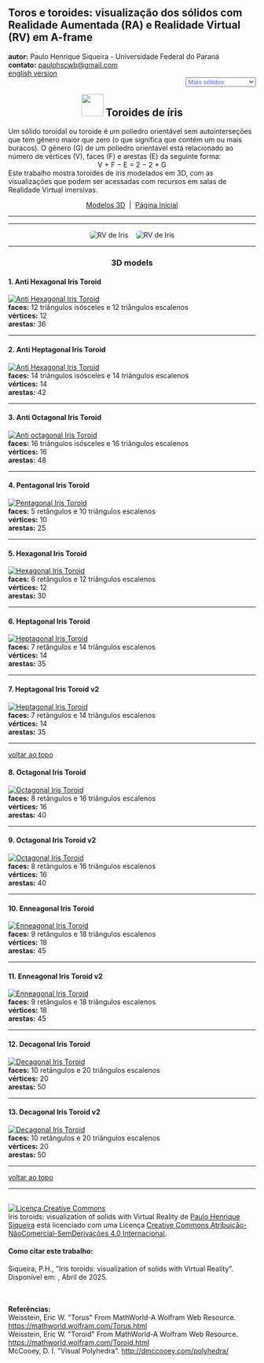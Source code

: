 <link rel="stylesheet" href="../../scripts/style1.css">
<meta charset="utf-8">
<link rel="icon" type="image/png" href="../vr/salas/imagens/icone.png">
<h2>Toros e toroides: visualização dos sólidos com Realidade Aumentada (RA) e Realidade Virtual (RV) em A-frame</h2>
<b>autor:</b> Paulo Henrique Siqueira - Universidade Federal do Paraná
<br><b>contato:</b> <a href="#"> paulohscwb@gmail.com </a>
<br><a href="https://paulohscwb.github.io/torus-toroids/iris/">english version</a>
<form style="margin: 0 auto; float:right; text-align:right; width:100%; margin-bottom:15px;">
	<select id="url" onchange="urlHandler(this.value)" style="color:royalblue;">
		<option disabled selected>Mais sólidos:</option>
		<option value="../../basic/pt-br/">Toros e toroides</option>
		<option value="../../tetragonal/pt-br/">Toroides tetragonais</option>
		<option disabled value="../../iris/pt-br/">Toroides de íris</option>
		<!--<option value="../../mobius-cairo/pt-br/">Toroides de Mobius e Cairo</option>
		<option value="../../regular/pt-br/">Toroides regulares</option>
		<option value="../../hexagonal/pt-br/">Toroides hexagonais</option>
		<option value="../../heptagonal/pt-br/">Dodecaedros heptagonais</option>
		<option value="../../regular1/pt-br/">Toroides poligonais regulares 1</option>
		<option value="../../regular2/pt-br/">Toroides poligonais regulares 2</option>
		<option value="../../regular3/pt-br/">Toroides poligonais regulares 3</option>
		<option value="../../rings/pt-br/">Anéis toroides</option>
		<option value="../../regular4/pt-br/">Toroides poligonais regulares 4</option>
		<option value="../../regular5/pt-br/">Toroides poligonais regulares 5</option>-->
	</select>
</form>
<script>
function urlHandler(value) {                               
    window.location.assign(`${value}`);
}
</script>

<p id="p1"></p>
  <h2 align="center"><img src="../vr/salas/imagens/icone.png" style="margin-bottom:-10px" width="45"> Toroides de íris</h2>
Um sólido toroidal ou toroide é um poliedro orientável sem autointerseções que tem gênero maior que zero (o que significa que contém um ou mais buracos). O gênero (G) de um poliedro orientável está relacionado ao número de vértices (V), faces (F) e arestas (E) da seguinte forma:
<center>V + F − E = 2 − 2 * G</center>
Este trabalho mostra toroides de íris modelados em 3D, com as visualizações que podem ser acessadas com recursos em salas de Realidade Virtual imersivas.
 <p align="center"><a href="#m3d">Modelos 3D</a><span>&nbsp;&nbsp;|&nbsp;&nbsp;</span><a href="../../pt-br/">Página Inicial</a></p>
<hr>
 <hr>
 <p align="center"><img src="vr/salas/videos/iris1.gif" style="max-width: 45%; border-radius:5px; margin-right:15px" loading="lazy" alt="RV de Iris"/><img src="vr/salas/videos/iris2.gif" style="max-width: 45%; border-radius:5px;" loading="lazy" alt="RV de Iris"/></p> 
<hr>
<h3 id="m3d" align="center">3D models</h3>
<!--<iframe width="560" height="315" style="max-width:100%" src="https://www.youtube.com/embed/videoseries?list=PLy0I_lGW8HxXgcL9RxOVEfCA1KDLByHZt" title="YouTube video player" frameborder="0" allow="accelerometer; autoplay; clipboard-write; encrypted-media; gyroscope; picture-in-picture; web-share" allowfullscreen></iframe>-->
<h4>1. Anti Hexagonal Iris Toroid</h4>
<a href="../vr/AntiHexagonalIrisToroid.htm" target="_blank" title="modelo 3D" class="fotoA"><img src="../ar/1A.png" class="foto" alt="Anti Hexagonal Iris Toroid"></a>
 <br><b>faces:</b> 12 triângulos isósceles e 12 triângulos escalenos
 <br><b>vértices:</b> 12
 <br><b>arestas:</b> 36
 <br>
<hr>
<h4>2. Anti Heptagonal Iris Toroid</h4>
<a href="../vr/AntiHeptagonalIrisToroid.htm" target="_blank" title="modelo 3D" class="fotoA"><img src="../ar/2A.png" class="foto" alt="Anti Hexagonal Iris Toroid"></a>
 <br><b>faces:</b> 14 triângulos isósceles e 14 triângulos escalenos
 <br><b>vértices:</b> 14
 <br><b>arestas:</b> 42
 <br>
<hr>
<h4>3. Anti Octagonal Iris Toroid</h4>
<a href="../vr/AntiOctagonalIrisToroid.htm" target="_blank" title="modelo 3D" class="fotoA"><img src="../ar/3A.png" class="foto" alt="Anti octagonal Iris Toroid"></a>
 <br><b>faces:</b> 16 triângulos isósceles e 16 triângulos escalenos
 <br><b>vértices:</b> 16
 <br><b>arestas:</b> 48
 <br>
<hr>
<h4>4. Pentagonal Iris Toroid</h4>
<a href="../vr/PentagonalIrisToroid.htm" target="_blank" title="modelo 3D" class="fotoA"><img src="../ar/4A.png" class="foto" alt="Pentagonal Iris Toroid"></a>
 <br><b>faces:</b> 5 retângulos e 10 triângulos escalenos
 <br><b>vértices:</b> 10
 <br><b>arestas:</b> 25
 <br>
<hr>
<h4>5. Hexagonal Iris Toroid</h4>
<a href="../vr/HexagonalIrisToroid.htm" target="_blank" title="modelo 3D" class="fotoA"><img src="../ar/5A.png" class="foto" alt="Hexagonal Iris Toroid"></a>
 <br><b>faces:</b> 6 retângulos e 12 triângulos escalenos
 <br><b>vértices:</b> 12
 <br><b>arestas:</b> 30
 <br>
<hr>
<h4>6. Heptagonal Iris Toroid</h4>
<a href="../vr/HeptagonalIrisToroid.htm" target="_blank" title="modelo 3D" class="fotoA"><img src="../ar/6A.png" class="foto" alt="Heptagonal Iris Toroid"></a>
 <br><b>faces:</b> 7 retângulos e 14 triângulos escalenos
 <br><b>vértices:</b> 14
 <br><b>arestas:</b> 35
 <br>
<hr>
<h4>7. Heptagonal Iris Toroid v2</h4>
<a href="../vr/HeptagonalIrisToroid2.htm" target="_blank" title="modelo 3D" class="fotoA"><img src="../ar/7A.png" class="foto" alt="Heptagonal Iris Toroid"></a>
 <br><b>faces:</b> 7 retângulos e 14 triângulos escalenos
 <br><b>vértices:</b> 14
 <br><b>arestas:</b> 35
 <br>
<hr>
<p class="topop"><a href="#p1" class="topo">voltar ao topo</a></p>
<h4>8. Octagonal Iris Toroid</h4>
<a href="../vr/OctagonalIrisToroid.htm" target="_blank" title="modelo 3D" class="fotoA"><img src="../ar/8A.png" class="foto" alt="Octagonal Iris Toroid"></a>
 <br><b>faces:</b> 8 retângulos e 16 triângulos escalenos
 <br><b>vértices:</b> 16
 <br><b>arestas:</b> 40
 <br>
<hr>
<h4>9. Octagonal Iris Toroid v2</h4>
<a href="../vr/OctagonalIrisToroid2.htm" target="_blank" title="modelo 3D" class="fotoA"><img src="../ar/9A.png" class="foto" alt="Octagonal Iris Toroid"></a>
 <br><b>faces:</b> 8 retângulos e 16 triângulos escalenos
 <br><b>vértices:</b> 16
 <br><b>arestas:</b> 40
 <br>
<hr>
<h4>10. Enneagonal Iris Toroid</h4>
<a href="../vr/EnneagonalIrisToroid.htm" target="_blank" title="modelo 3D" class="fotoA"><img src="../ar/10A.png" class="foto" alt="Enneagonal Iris Toroid"></a>
 <br><b>faces:</b> 9 retângulos e 18 triângulos escalenos
 <br><b>vértices:</b> 18
 <br><b>arestas:</b> 45
 <br>
<hr>
<h4>11. Enneagonal Iris Toroid v2</h4>
<a href="../vr/EnneagonalIrisToroid2.htm" target="_blank" title="modelo 3D" class="fotoA"><img src="../ar/11A.png" class="foto" alt="Enneagonal Iris Toroid"></a>
 <br><b>faces:</b> 9 retângulos e 18 triângulos escalenos
 <br><b>vértices:</b> 18
 <br><b>arestas:</b> 45
 <br>
<hr>
<h4>12. Decagonal Iris Toroid</h4>
<a href="../vr/DecagonalIrisToroid.htm" target="_blank" title="modelo 3D" class="fotoA"><img src="../ar/12A.png" class="foto" alt="Decagonal Iris Toroid"></a>
 <br><b>faces:</b> 10 retângulos e 20 triângulos escalenos
 <br><b>vértices:</b> 20
 <br><b>arestas:</b> 50
 <br>
<hr>
<h4>13. Decagonal Iris Toroid v2</h4>
<a href="../vr/DecagonalIrisToroid2.htm" target="_blank" title="modelo 3D" class="fotoA"><img src="../ar/13A.png" class="foto" alt="Decagonal Iris Toroid"></a>
 <br><b>faces:</b> 10 retângulos e 20 triângulos escalenos
 <br><b>vértices:</b> 20
 <br><b>arestas:</b> 50
 <br>
<hr>
<p class="topop"><a href="#p1" class="topo">voltar ao topo</a></p>
<hr>

<br><a rel="license" href="http://creativecommons.org/licenses/by-nc-nd/4.0/"><img alt="Licença Creative Commons" style="border-width:0" src="https://i.creativecommons.org/l/by-nc-nd/4.0/88x31.png" loading="lazy"/></a><br /><span xmlns:dct="http://purl.org/dc/terms/" property="dct:title">Iris toroids: visualization of solids with Virtual Reality</span> de <a xmlns:cc="http://creativecommons.org/ns#" href="https://paulohscwb.github.io/torus-toroids/iris/pt-br/" property="cc:attributionName" rel="cc:attributionURL">Paulo Henrique Siqueira</a> está licenciado com uma Licença <a rel="license" href="http://creativecommons.org/licenses/by-nc-nd/4.0/">Creative Commons Atribuição-NãoComercial-SemDerivações 4.0 Internacional</a>.

<h4>Como citar este trabalho:</h4> 
<p>Siqueira, P.H., "Iris toroids: visualization of solids with Virtual Reality". Disponível em: <https://paulohscwb.github.io/torus-toroids/iris/pt-br/>, Abril de 2025.</p>
<!--<a target="_blank" href="https://doi.org/10.5281/zenodo.14502405"><img src="https://zenodo.org/badge/DOI/10.5281/zenodo.14502405.svg" alt="DOI"></a>-->
<br><br><b>Referências:</b>
<br>Weisstein, Eric W. "Torus" From MathWorld-A Wolfram Web Resource. <a href="https://mathworld.wolfram.com/Torus.html" target="_blank">https://mathworld.wolfram.com/Torus.html</a>
<br>Weisstein, Eric W. "Toroid" From MathWorld-A Wolfram Web Resource. <a href="https://mathworld.wolfram.com/Toroid.html" target="_blank">https://mathworld.wolfram.com/Toroid.html</a>
<br>McCooey, D. I. "Visual Polyhedra". <a href="http://dmccooey.com/polyhedra/" target="_blank">http://dmccooey.com/polyhedra/</a>
